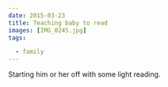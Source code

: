 ```yaml
---
date: 2015-03-23
title: Teaching baby to read
images: [IMG_0245.jpg]
tags:

  - family
---
```

Starting him or her off with some light reading.